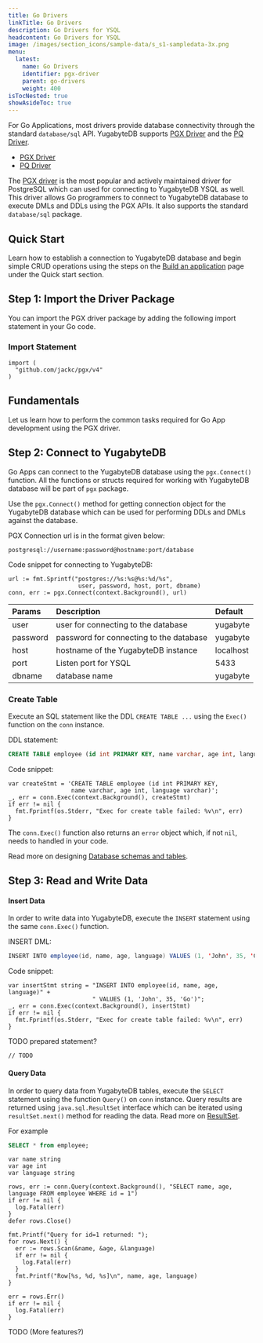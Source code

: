 ```yaml
---
title: Go Drivers
linkTitle: Go Drivers
description: Go Drivers for YSQL
headcontent: Go Drivers for YSQL
image: /images/section_icons/sample-data/s_s1-sampledata-3x.png
menu:
  latest:
    name: Go Drivers
    identifier: pgx-driver
    parent: go-drivers
    weight: 400
isTocNested: true
showAsideToc: true
---
```

For Go Applications, most drivers provide database connectivity through the standard `database/sql`
API. YugabyteDB supports [PGX Driver](https://github.com/jackc/pgx) and the
[PQ Driver](https://github.com/lib/pq).

<ul class="nav nav-tabs-alt nav-tabs-yb">

  <li >
    <a href="/latest/drivers-orms/go/pgx/" class="nav-link active">
      <i class="icon-postgres" aria-hidden="true"></i>
      PGX Driver
    </a>
  </li>

  <li >
    <a href="/latest/drivers-orms/go/pq/" class="nav-link">
      <i class="icon-postgres" aria-hidden="true"></i>
      PQ Driver
    </a>
  </li>

</ul>

The [PGX driver](https://github.com/jackc/pgx/) is the most popular and actively maintained driver
for PostgreSQL which can used for connecting to YugabyteDB YSQL as well.
This driver allows Go programmers to connect to YugabyteDB database to execute DMLs and DDLs using
the PGX APIs. It also supports the standard `database/sql` package.

## Quick Start

Learn how to establish a connection to YugabyteDB database and begin simple CRUD operations using
the steps on the [Build an application](/latest/quick-start/build-apps/go/ysql-pgx) page under the
Quick start section.

## Step 1: Import the Driver Package

You can import the PGX driver package by adding the following import statement in your Go code.

### Import Statement

```golang
import (
  "github.com/jackc/pgx/v4"
)
```

## Fundamentals

Let us learn how to perform the common tasks required for Go App development using the PGX driver.

## Step 2: Connect to YugabyteDB

Go Apps can connect to the YugabyteDB database using the `pgx.Connect()` function.
All the functions or structs required for working with YugabyteDB database will be part of `pgx` package.

Use the `pgx.Connect()` method for getting connection object for the YugabyteDB database which can be
used for performing DDLs and DMLs against the database.

PGX Connection url is in the format given below:

```golang
postgresql://username:password@hostname:port/database
```

Code snippet for connecting to YugabyteDB:

```golang
url := fmt.Sprintf("postgres://%s:%s@%s:%d/%s",
                    user, password, host, port, dbname)
conn, err := pgx.Connect(context.Background(), url)
```

| Params | Description | Default |
| :---------- | :---------- | :------ |
| user | user for connecting to the database | yugabyte
| password | password for connecting to the database | yugabyte
| host  | hostname of the YugabyteDB instance | localhost
| port |  Listen port for YSQL | 5433
| dbname | database name | yugabyte

### Create Table

Execute an SQL statement like the DDL `CREATE TABLE ...` using the `Exec()` function on the `conn`
instance.

DDL statement:

```sql
CREATE TABLE employee (id int PRIMARY KEY, name varchar, age int, language varchar)
```

Code snippet:

```golang
var createStmt = 'CREATE TABLE employee (id int PRIMARY KEY,
                  name varchar, age int, language varchar)';
_, err = conn.Exec(context.Background(), createStmt)
if err != nil {
  fmt.Fprintf(os.Stderr, "Exec for create table failed: %v\n", err)
}
```

The `conn.Exec()` function also returns an `error` object which, if not `nil`, needs to handled in
your code.

Read more on designing [Database schemas and tables](../../../../explore/ysql-language-features/databases-schemas-tables/).

## Step 3:  Read and Write Data

#### Insert Data

In order to write data into YugabyteDB, execute the `INSERT` statement using the same `conn.Exec()`
function.

INSERT DML:

```java
INSERT INTO employee(id, name, age, language) VALUES (1, 'John', 35, 'Go')
```

Code snippet:

```golang
var insertStmt string = "INSERT INTO employee(id, name, age, language)" +
                        " VALUES (1, 'John', 35, 'Go')";
_, err = conn.Exec(context.Background(), insertStmt)
if err != nil {
  fmt.Fprintf(os.Stderr, "Exec for create table failed: %v\n", err)
}
```

TODO prepared statement?

```golang
// TODO
```

#### Query Data

In order to query data from YugabyteDB tables, execute the `SELECT` statement using the function
`Query()` on `conn` instance.
Query results are returned using `java.sql.ResultSet` interface which can be iterated using `resultSet.next()` method for reading the data. Read more on [ResultSet](https://docs.oracle.com/javase/7/docs/api/java/sql/ResultSet.html).

For example

```sql
SELECT * from employee;
```

```golang
var name string
var age int
var language string

rows, err := conn.Query(context.Background(), "SELECT name, age, language FROM employee WHERE id = 1")
if err != nil {
  log.Fatal(err)
}
defer rows.Close()

fmt.Printf("Query for id=1 returned: ");
for rows.Next() {
  err := rows.Scan(&name, &age, &language)
  if err != nil {
    log.Fatal(err)
  }
  fmt.Printf("Row[%s, %d, %s]\n", name, age, language)
}

err = rows.Err()
if err != nil {
  log.Fatal(err)
}
```

TODO (More features?)

